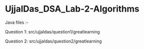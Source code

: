 # UjjalDas_DSA_Lab-2-Algorithms

Java files :-


Question 1:
src/ujjaldas/question1/greatlearning

Question 2:
src/ujjaldas/question2/greatlearning
